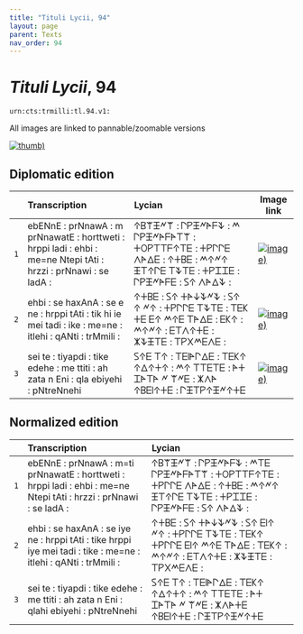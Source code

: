 ```yaml
---
title: "Tituli Lycii, 94"
layout: page
parent: Texts
nav_order: 94
---
```




# *Tituli Lycii*, 94




`urn:cts:trmilli:tl.94.v1:`



All images are linked to pannable/zoomable versions

[![thumb)](http://www.homermultitext.org/iipsrv?IIIF=/project/homer/pyramidal/deepzoom/lycian/hc/v1/2007.02.0136.tif/full/200,/0/default.jpg)](http://www.homermultitext.org/ict2/?urn=urn:cite2:lycian:hc.v1:2007.02.0136)

## Diplomatic edition

|  | Transcription | Lycian | Image link |
| :---: | :------ | :------ | --- |
| `1` | ebENnE : prNnawA : m prNnawatE : horttweti : hrppi ladi : ehbi : me=ne Ntepi tAti : hrzzi : prNnawi : se ladA : | 𐊁𐊂𐊚𐊑𐊏𐊚 : 𐊓𐊕𐊑𐊏𐊀𐊇𐊙 : 𐊎 𐊓𐊕𐊑𐊏𐊀𐊇𐊀𐊗𐊚 : 𐊛𐊒𐊕𐊗𐊗𐊇𐊁𐊗𐊆 : 𐊛𐊕𐊓𐊓𐊆 𐊍𐊀𐊅𐊆 : 𐊁𐊛𐊂𐊆 : 𐊎𐊁𐊏𐊁 𐊑𐊗𐊁𐊓𐊆 𐊗𐊙𐊗𐊆 : 𐊛𐊕𐊈𐊈𐊆 : 𐊓𐊕𐊑𐊏𐊀𐊇𐊆 : 𐊖𐊁 𐊍𐊀𐊅𐊙 : |[![image)](http://www.homermultitext.org/iipsrv?IIIF=/project/homer/pyramidal/deepzoom/lycian/hc/v1/2007.02.0136.tif/pct:0.0,0.608,100.0,35.26/100,/0/default.jpg)](http://www.homermultitext.org/ict2/?urn=urn:cite2:lycian:hc.v1:2007.02.0136@0.000,0.006079,1.000,0.3526) |
| `2` | ehbi : se haxAnA : se e ne : hrppi tAti : tik hi ie mei tadi : ike : me=ne : itlehi : qANti : trMmili : | 𐊁𐊛𐊂𐊆 : 𐊖𐊁 𐊛𐊀𐊜𐊙𐊏𐊙 : 𐊖𐊁 𐊁 𐊏𐊁 : 𐊛𐊕𐊓𐊓𐊆 𐊗𐊙𐊗𐊆 : 𐊗𐊆𐊋 𐊛𐊆 𐊆𐊁 𐊎𐊁𐊆 𐊗𐊀𐊅𐊆 : 𐊆𐊋𐊁 : 𐊎𐊁𐊏𐊁 : 𐊆𐊗𐊍𐊁𐊛𐊆 : 𐊌𐊙𐊑𐊗𐊆 : 𐊗𐊕𐊐𐊎𐊆𐊍𐊆 : |[![image)](http://www.homermultitext.org/iipsrv?IIIF=/project/homer/pyramidal/deepzoom/lycian/hc/v1/2007.02.0136.tif/pct:0.0,25.23,100.0,35.26/100,/0/default.jpg)](http://www.homermultitext.org/ict2/?urn=urn:cite2:lycian:hc.v1:2007.02.0136@0.000,0.2523,1.000,0.3526) |
| `3` | sei te : tiyapdi : tike edehe : me ttiti : ah zata n Eni : qla ebiyehi : pNtreNnehi | 𐊖𐊁𐊆 𐊗𐊁 : 𐊗𐊆𐊊𐊀𐊓𐊅𐊆 : 𐊗𐊆𐊋𐊁 𐊁𐊅𐊁𐊛𐊁 : 𐊎𐊁 𐊗𐊗𐊆𐊗𐊆 : 𐊀𐊛 𐊈𐊀𐊗𐊀 𐊏 𐊚𐊏𐊆 : 𐊌𐊍𐊀 𐊁𐊂𐊆𐊊𐊁𐊛𐊆 : 𐊓𐊑𐊗𐊕𐊁𐊑𐊏𐊁𐊛𐊆 |[![image)](http://www.homermultitext.org/iipsrv?IIIF=/project/homer/pyramidal/deepzoom/lycian/hc/v1/2007.02.0136.tif/pct:0.0,55.93,100.0,35.26/100,/0/default.jpg)](http://www.homermultitext.org/ict2/?urn=urn:cite2:lycian:hc.v1:2007.02.0136@0.000,0.5593,1.000,0.3526) |

## Normalized edition

|  | Transcription | Lycian |
| :---: | :------ | :------ |
| `1` | ebENnE : prNnawA : m=ti prNnawatE : horttweti : hrppi ladi : ehbi : me=ne Ntepi tAti : hrzzi : prNnawi : se ladA : | 𐊁𐊂𐊚𐊑𐊏𐊚 : 𐊓𐊕𐊑𐊏𐊀𐊇𐊙 : 𐊎𐊗𐊆 𐊓𐊕𐊑𐊏𐊀𐊇𐊀𐊗𐊚 : 𐊛𐊒𐊕𐊗𐊗𐊇𐊁𐊗𐊆 : 𐊛𐊕𐊓𐊓𐊆 𐊍𐊀𐊅𐊆 : 𐊁𐊛𐊂𐊆 : 𐊎𐊁𐊏𐊁 𐊑𐊗𐊁𐊓𐊆 𐊗𐊙𐊗𐊆 : 𐊛𐊕𐊈𐊈𐊆 : 𐊓𐊕𐊑𐊏𐊀𐊇𐊆 : 𐊖𐊁 𐊍𐊀𐊅𐊙 : |
| `2` | ehbi : se haxAnA : se iye ne : hrppi tAti : tike hrppi iye mei tadi : tike : me=ne : itlehi : qANti : trMmili : | 𐊁𐊛𐊂𐊆 : 𐊖𐊁 𐊛𐊀𐊜𐊙𐊏𐊙 : 𐊖𐊁 𐊆𐊊𐊁 𐊏𐊁 : 𐊛𐊕𐊓𐊓𐊆 𐊗𐊙𐊗𐊆 : 𐊗𐊆𐊋𐊁 𐊛𐊕𐊓𐊓𐊆 𐊆𐊊𐊁 𐊎𐊁𐊆 𐊗𐊀𐊅𐊆 : 𐊗𐊆𐊋𐊁 : 𐊎𐊁𐊏𐊁 : 𐊆𐊗𐊍𐊁𐊛𐊆 : 𐊌𐊙𐊑𐊗𐊆 : 𐊗𐊕𐊐𐊎𐊆𐊍𐊆 : |
| `3` | sei te : tiyapdi : tike edehe : me ttiti : ah zata n Eni : qlahi ebiyehi : pNtreNnehi | 𐊖𐊁𐊆 𐊗𐊁 : 𐊗𐊆𐊊𐊀𐊓𐊅𐊆 : 𐊗𐊆𐊋𐊁 𐊁𐊅𐊁𐊛𐊁 : 𐊎𐊁 𐊗𐊗𐊆𐊗𐊆 : 𐊀𐊛 𐊈𐊀𐊗𐊀 𐊏 𐊚𐊏𐊆 : 𐊌𐊍𐊀𐊛𐊆 𐊁𐊂𐊆𐊊𐊁𐊛𐊆 : 𐊓𐊑𐊗𐊕𐊁𐊑𐊏𐊁𐊛𐊆 |